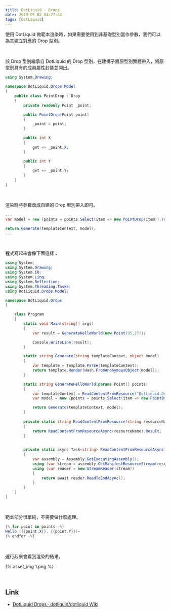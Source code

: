 ```yaml
---
title: DotLiquid - Drops
date: 2019-05-02 04:27:44
tags: [DotLiquid]
---
```


使用 DotLiquid 做範本渲染時，如果需要使用到非基礎型別當作參數，我們可以為其建立對應的 Drop 型別。  

<!-- More -->

<br/>


該 Drop 型別繼承自 DotLiquid 的 Drop 型別，在建構子將原型別實體帶入，將原型別具有的成員屬性封裝並開出。  

```C#
using System.Drawing;

namespace DotLiquid.Drops.Model
{
    public class PointDrop : Drop
    {
        private readonly Point _point;

        public PointDrop(Point point)
        {
            _point = point;
        }

        public int X
        {
            get => _point.X;
        }

        public int Y
        {
            get => _point.Y;
        }
    }
}
```

<br/>


渲染時將參數改成自建的 Drop 型別帶入即可。  

```C#
...
var model = new {points = points.Select(item => new PointDrop(item)).ToArray()};

return Generate(templateContext, model);
...
```

<br/>


程式寫起來會像下面這樣：  

```C#
using System;
using System.Drawing;
using System.IO;
using System.Linq;
using System.Reflection;
using System.Threading.Tasks;
using DotLiquid.Drops.Model;

namespace DotLiquid.Drops
{

    class Program
    {
        static void Main(string[] args)
        {
            var result = GenerateHelloWorld(new Point(95,27));

            Console.WriteLine(result);
        }

        static string Generate(string templateContext, object model)
        {
            var template = Template.Parse(templateContext);
            return template.Render(Hash.FromAnonymousObject(model));
        }

        static string GenerateHelloWorld(params Point[] points)
        {
            var templateContext = ReadContentFromResource("DotLiquid.Drops.Template.HelloWorld.tpl");
            var model = new {points = points.Select(item => new PointDrop(item)).ToArray()};

            return Generate(templateContext, model);
        }
        
        private static string ReadContentFromResource(string resourceName)
        {
            return ReadContentFromResourceAsync(resourceName).Result;
        }

        
        private static async Task<string> ReadContentFromResourceAsync(string resourceName)
        {
            var assembly = Assembly.GetExecutingAssembly();
            using (var stream = assembly.GetManifestResourceStream(resourceName))
            using (var reader = new StreamReader(stream))
            {
                return await reader.ReadToEndAsync();
            }
        }
    }
}
```

<br/>


範本部分很單純，不需要做什麼處理。  

```C#
{% for point in points -%}
Hello ({{point.X}}, {{point.Y}})~
{% endfor -%}
```

<br/>


運行起來會看到渲染的結果。    

{% asset_img 1.png %}

<br/>


Link
----
* [DotLiquid Drops · dotliquid/dotliquid Wiki](https://github.com/dotliquid/dotliquid/wiki/DotLiquid-Drops)
